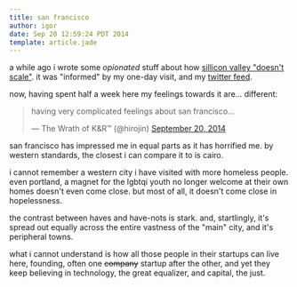 ```yaml
---
title: san francisco
author: igor
date: Sep 20 12:59:24 PDT 2014
template: article.jade
---
```


a while ago i wrote some *opionated* stuff about how [sillicon valley "doesn't
scale"](../sillicon-valley-does-not-scale). it was "informed" by my one-day
visit, and my [twitter feed](../how-i-use-twitter).

now, having spent half a week here my feelings towards it are… different:

<blockquote class="twitter-tweet" lang="en">
<p>having very complicated feelings about san francisco…</p>
&mdash; The Wrath of K&amp;R™ (@hirojin)
<a href="https://twitter.com/hirojin/status/513375075857211392">September 20, 2014</a></blockquote>
<script async src="//platform.twitter.com/widgets.js" charset="utf-8"></script>

<span class="more"></span>

san francisco has impressed me in equal parts as it has horrified me. by
western standards, the closest i can compare it to is cairo.

i cannot remember a western city i have visited with more homeless people.
even portland, a magnet for the lgbtqi youth no longer welcome at their own
homes doesn't even come close. but most of all, it doesn't come close in
hopelessness.

the contrast between haves and have-nots is stark. and, startlingly, it's spread
out equally across the entire vastness of the "main" city, and it's peripheral
towns.

what i cannot understand is how all those people in their startups can live
here, founding, often one ~~company~~ startup after the other, and yet they
keep believing in technology, the great equalizer, and capital, the just.

